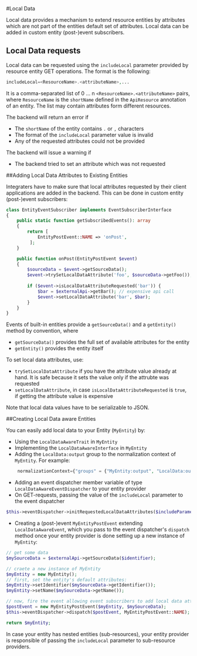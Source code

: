 #Local Data

Local data provides a mechanism to extend resource entities by attributes which are not part of the entities default set of attributes. Local data can be added in custom entity (post-)event subscribers.

## Local Data requests

Local data can be requested using the `includeLocal` parameter provided by resource entity GET operations. The format is the following:

```php
includeLocal=<ResourceName>.<attributeName>,...
```

It is a comma-separated list of 0 ... n `<ResourceName>.<attributeName>` pairs, where `ResourceName` is the `shortName` defined in the `ApiResource` annotation of an entity. The list may contain attributes form different resources. 

The backend will return an error if

* The `shortName` of the entity contains `.` or `,` characters 
* The format of the `includeLocal` parameter value is invalid
* Any of the requested attributes could not be provided

The backend will issue a warning if
* The backend tried to set an attribute which was not requested

##Adding Local Data Attributes to Existing Entities

Integraters have to make sure that local attributes requested by their client applications are added in the backend. This can be done in custom entity (post-)event subscribers:

```php
class EntityEventSubscriber implements EventSubscriberInterface
{
    public static function getSubscribedEvents(): array
    {
        return [
            EntityPostEvent::NAME => 'onPost',
         ];
    }

    public function onPost(EntityPostEvent $event)
    {
        $sourceData = $event->getSourceData();
        $event->trySetLocalDataAttribute('foo', $sourceData->getFoo());
        
        if ($event->isLocalDataAttributeRequested('bar')) {
            $bar = $externalApi->getBar(); // expensive api call
            $event->setLocalDataAttribute('bar', $bar);
        }
    }
}
```
Events of built-in entities provide a `getSourceData()` and a `getEntity()` method by convention, where

* `getSourceData()` provides the full set of available attributes for the entity
* `getEntity()` provides the entity itself

To set local data attributes, use:

* `trySetLocalDataAttribute` if you have the attribute value already at hand. It is safe because it sets the value only if the attrubte was requested
* `setLocalDataAttribute`, in case `isLocalDataAttributeRequested` is `true`, if getting the attribute value is expensive

Note that local data values have to be serializable to JSON.

##Creating Local Data aware Entities

You can easily add local data to your Entity (`MyEntity`) by:

* Using the `LocalDataAwareTrait` in `MyEntity`
* Implementing the `LocalDataAwareInterface` in `MyEntity`
* Adding the `LocalData:output` group to the normalization context of `MyEntity`. For example:
  ```php
   normalizationContext={"groups" = {"MyEntity:output", "LocalData:output"}}
  ```
* Adding an event dispatcher member variable of type `LocalDataAwareEventDispatcher` to your entity provider
* On GET-requests, passing the value of the `includeLocal` parameter to the event dispatcher
```php
$this->eventDispatcher->initRequestedLocalDataAttributes($includeParameter);
```
* Creating a (post-)event `MyEntityPostEvent` extending `LocalDataAwareEvent`, which you pass to the event dispatcher's `dispatch` method once your entity provider is done setting up a new instance of `MyEntity`:
```php
// get some data
$mySourceData = $externalApi->getSourceData($identifier);

// craete a new instance of MyEntity
$myEntity = new MyEntity();
// first, set the entity's default attributes:
$myEntity->setIdentifier($mySourceData->getIdentifier());
$myEntity->setName($mySourceData->getName());

// now, fire the event allowing event subscribers to add local data attributes
$postEvent = new MyEntityPostEvent($myEntity, $mySourceData);
$this->eventDispatcher->dispatch($postEvent, MyEntityPostEvent::NAME);

return $myEntity;
```

In case your entity has nested entities (sub-resources), your entity provider is responsible of passing the `includeLocal` parameter to sub-resource providers.